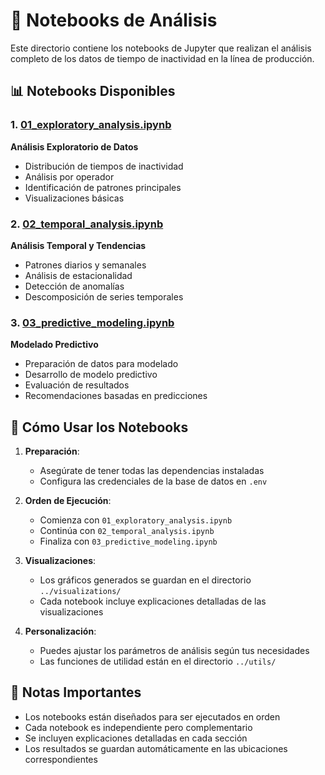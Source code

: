 # 📓 Notebooks de Análisis

Este directorio contiene los notebooks de Jupyter que realizan el análisis completo de los datos de tiempo de inactividad en la línea de producción.

## 📊 Notebooks Disponibles

### 1. [01_exploratory_analysis.ipynb](01_exploratory_analysis.ipynb)
**Análisis Exploratorio de Datos**
- Distribución de tiempos de inactividad
- Análisis por operador
- Identificación de patrones principales
- Visualizaciones básicas

### 2. [02_temporal_analysis.ipynb](02_temporal_analysis.ipynb)
**Análisis Temporal y Tendencias**
- Patrones diarios y semanales
- Análisis de estacionalidad
- Detección de anomalías
- Descomposición de series temporales

### 3. [03_predictive_modeling.ipynb](03_predictive_modeling.ipynb)
**Modelado Predictivo**
- Preparación de datos para modelado
- Desarrollo de modelo predictivo
- Evaluación de resultados
- Recomendaciones basadas en predicciones

## 🚀 Cómo Usar los Notebooks

1. **Preparación**:
   - Asegúrate de tener todas las dependencias instaladas
   - Configura las credenciales de la base de datos en `.env`

2. **Orden de Ejecución**:
   - Comienza con `01_exploratory_analysis.ipynb`
   - Continúa con `02_temporal_analysis.ipynb`
   - Finaliza con `03_predictive_modeling.ipynb`

3. **Visualizaciones**:
   - Los gráficos generados se guardan en el directorio `../visualizations/`
   - Cada notebook incluye explicaciones detalladas de las visualizaciones

4. **Personalización**:
   - Puedes ajustar los parámetros de análisis según tus necesidades
   - Las funciones de utilidad están en el directorio `../utils/`

## 📝 Notas Importantes

- Los notebooks están diseñados para ser ejecutados en orden
- Cada notebook es independiente pero complementario
- Se incluyen explicaciones detalladas en cada sección
- Los resultados se guardan automáticamente en las ubicaciones correspondientes
